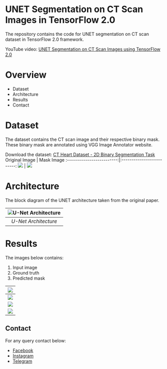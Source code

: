 # UNET Segmentation on CT Scan Images in TensorFlow 2.0
The repository contains the code for UNET segmentation on CT scan dataset in TensorFlow 2.0 framework.

YouTube video: [UNET Segmentation on CT Scan Images using TensorFlow 2.0](https://youtu.be/xIvmg4IqeIk)

# Overview
- Dataset
- Architecture
- Results
- Contact

# Dataset
The dataset contains the CT scan image and their respective binary mask. These binary mask are annotated using VGG Image Annotator website.

Download the dataset: [CT Heart Dataset - 2D Binary Segmentation Task](https://kaggle.com/dataset/f41e0bab640002775b00e050b81a1144786324951b0576f5d71fd820d6ef13dc)
Original Image             |  Mask Image
:-------------------------:|:-------------------------:
![](img/image.jpg)  |  ![](img/mask.jpg)

# Architecture
The block diagram of the UNET architecture taken from the original paper.

| ![U-Net Architecture](img/u-net-architecture.png) |
| :--: |
| *U-Net Architecture* |

# Results
The images below contains:
1. Input image
2. Ground truth 
3. Predicted mask

| ![](results/100051_1-044.png) |
| :--: |
| ![](results/100051_1-057.png) |
| ![](results/100051_1-074.png) |
| ![](results/100051_1-101.png) |

## Contact
For any query contact below:
- [Facebook](https://www.facebook.com/idiotdeveloper)
- [Instagram](https://www.instagram.com/nikhilroxtomar/)
- [Telegram](https://t.me/idiotdeveloper)
